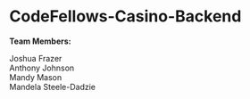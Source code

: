 # CodeFellows-Casino-Backend

**Team Members:**

Joshua Frazer   
Anthony Johnson   
Mandy Mason   
Mandela Steele-Dadzie   
